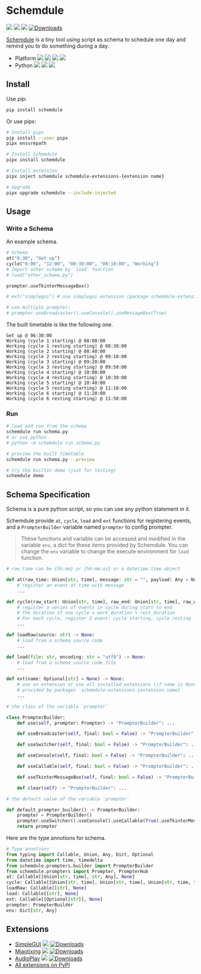 # Schemdule

![](https://github.com/StardustDL/schemdule/workflows/CI/badge.svg) ![](https://img.shields.io/github/license/StardustDL/schemdule.svg) [![](https://img.shields.io/pypi/v/schemdule.svg?logo=pypi)](https://pypi.org/project/schemdule/) [![Downloads](https://pepy.tech/badge/schemdule)](https://pepy.tech/project/schemdule)

[Schemdule](https://github.com/StardustDL/schemdule) is a tiny tool using script as schema to schedule one day and remind you to do something during a day.

- Platform ![](https://img.shields.io/badge/Linux-yes-success?logo=linux) ![](https://img.shields.io/badge/Windows-yes-success?logo=windows) ![](https://img.shields.io/badge/MacOS-yes-success?logo=apple) ![](https://img.shields.io/badge/BSD-yes-success?logo=freebsd)
- Python ![](https://img.shields.io/pypi/implementation/schemdule.svg?logo=pypi) ![](https://img.shields.io/pypi/pyversions/schemdule.svg?logo=pypi) ![](https://img.shields.io/pypi/wheel/schemdule.svg?logo=pypi)

## Install

Use pip:

```sh
pip install schemdule
```

Or use pipx:

```sh
# Install pipx
pip install --user pipx
pipx ensurepath

# Install Schemdule
pipx install schemdule

# Install extension
pipx inject schemdule schemdule-extensions-{extension name}

# Upgrade
pipx upgrade schemdule --include-injected
```

## Usage

### Write a Schema

An example schema.

```python
# Schema
at("6:30", "Get up")
cycle("8:00", "12:00", "00:30:00", "00:10:00", "Working")
# Import other schema by `load` function
# load("other_schema.py")

prompter.useTkinterMessageBox()

# ext("simplegui") # use simplegui extension (package schemdule-extensions-simplegui)

# use multiple prompter:
# prompter.useBroadcaster().useConsole().useMessageBox(True)
```

The built timetable is like the following one.

```
Get up @ 06:30:00
Working (cycle 1 starting) @ 08:00:00
Working (cycle 1 resting starting) @ 08:30:00
Working (cycle 2 starting) @ 08:40:00
Working (cycle 2 resting starting) @ 09:10:00
Working (cycle 3 starting) @ 09:20:00
Working (cycle 3 resting starting) @ 09:50:00
Working (cycle 4 starting) @ 10:00:00
Working (cycle 4 resting starting) @ 10:30:00
Working (cycle 5 starting) @ 10:40:00
Working (cycle 5 resting starting) @ 11:10:00
Working (cycle 6 starting) @ 11:20:00
Working (cycle 6 resting starting) @ 11:50:00
```

### Run

```sh
# load and run from the schema
schemdule run schema.py
# or use python
# python -m schemdule run schema.py

# preview the built timetable
schemdule run schema.py --preview

# try the builtin demo (just for testing)
schemdule demo
```

## Schema Specification

Schema is a pure python script, so you can use any python statement in it.

Schemdule provide `at`, `cycle`, `load` and `ext` functions for registering events, and a `PrompterBuilder` variable named `prompter` to config prompter.

> These functions and variable can be accessed and modified in the variable `env`, a dict for these items provided by Schemdule. You can change the `env` variable to change the execute environment for `load` function.

```python
# raw_time can be {hh:mm} or {hh:mm:ss} or a datetime.time object

def at(raw_time: Union[str, time], message: str = "", payload: Any = None) -> None:
    # register an event at time with message
    ...

def cycle(raw_start: Union[str, time], raw_end: Union[str, time], raw_work_duration: Union[str, time, timedelta], raw_rest_duration: Union[str, time, timedelta], message: str = "", work_payload: Any = None, rest_payload: Any = None) -> None:
    # register a series of events in cycle during start to end
    # the duration of one cycle = work_duration + rest_duration
    # For each cycle, register 2 event: cycle starting, cycle resting
    ...

def loadRaw(source: str) -> None:
    # load from a schema source code
    ...

def load(file: str, encoding: str = "utf8") -> None:
    # load from a schema source code file
    ...

def ext(name: Optional[str] = None) -> None:
    # use an extension or use all installed extensions (if name is None)
    # provided by packages `schemdule-extensions-{extension name}`
    ...

# the class of the variable `prompter`

class PrompterBuilder:
    def use(self, prompter: Prompter) -> "PrompterBuilder": ...

    def useBroadcaster(self, final: bool = False) -> "PrompterBuilder": ...

    def useSwitcher(self, final: bool = False) -> "PrompterBuilder": ...

    def useConsole(self, final: bool = False) -> "PrompterBuilder": ...

    def useCallable(self, final: bool = False) -> "PrompterBuilder": ...

    def useTkinterMessageBox(self, final: bool = False) -> "PrompterBuilder": ...

    def clear(self) -> "PrompterBuilder": ...

# the default value of the variable `prompter`

def default_prompter_builder() -> PrompterBuilder:
    prompter = PrompterBuilder()
    prompter.useSwitcher().useConsole().useCallable(True).useTkinterMessageBox()
    return prompter
```

Here are the type annotions for schema.

```python
# Type annotions
from typing import Callable, Union, Any, Dict, Optional
from datetime import time, timedelta
from schemdule.prompters.builder import PrompterBuilder
from schemdule.prompters import Prompter, PrompterHub
at: Callable[[Union[str, time], str, Any], None]
cycle: Callable[[Union[str, time], Union[str, time], Union[str, time, timedelta], Union[str, time, timedelta], str, Any, Any], None]
loadRaw: Callable[[str], None]
load: Callable[[str], None]
ext: Callable[[Optional[str]], None]
prompter: PrompterBuilder
env: Dict[str, Any]
```

## Extensions

- [SimpleGUI](https://github.com/StardustDL/schemdule/tree/master/src/extensions/simplegui) [![](https://img.shields.io/pypi/v/schemdule-extensions-simplegui.svg?logo=pypi)](https://pypi.org/project/schemdule-extensions-simplegui/) [![Downloads](https://pepy.tech/badge/schemdule-extensions-simplegui)](https://pepy.tech/project/schemdule-extensions-simplegui)
- [Miaotixing](https://github.com/StardustDL/schemdule/tree/master/src/extensions/miaotixing) [![](https://img.shields.io/pypi/v/schemdule-extensions-miaotixing.svg?logo=pypi)](https://pypi.org/project/schemdule-extensions-miaotixing/) [![Downloads](https://pepy.tech/badge/schemdule-extensions-miaotixing)](https://pepy.tech/project/schemdule-extensions-miaotixing)
- [AudioPlay](https://github.com/StardustDL/schemdule/tree/master/src/extensions/audioplay) [![](https://img.shields.io/pypi/v/schemdule-extensions-audioplay.svg?logo=pypi)](https://pypi.org/project/schemdule-extensions-audioplay/) [![Downloads](https://pepy.tech/badge/schemdule-extensions-audioplay)](https://pepy.tech/project/schemdule-extensions-audioplay)
- [All extensions on PyPI](https://pypi.org/search/?q=schemdule)

